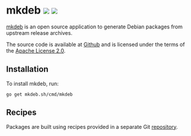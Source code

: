 mkdeb [![][godoc-badge]][godoc] [![][report-badge]][report]
=====

[mkdeb][project] is an open source application to generate Debian packages from upstream release archives.

The source code is available at [Github][source] and is licensed under the terms of the [Apache License 2.0][license].

Installation
------------

To install mkdeb, run:

    go get mkdeb.sh/cmd/mkdeb

Recipes
-------

Packages are built using recipes provided in a separate Git [repository][recipes].


[godoc-badge]:  https://godoc.org/github.com/mkdeb/mkdeb?status.svg
[godoc]:        https://godoc.org/github.com/mkdeb/mkdeb
[license]:      https://www.apache.org/licenses/LICENSE-2.0
[project]:      https://mkdeb.sh/
[recipes]:      https://github.com/mkdeb/recipes
[report-badge]: https://goreportcard.com/badge/github.com/mkdeb/mkdeb
[report]:       https://goreportcard.com/report/github.com/mkdeb/mkdeb
[source]:       https://github.com/mkdeb/mkdeb
